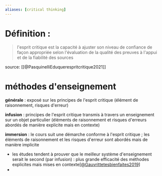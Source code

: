 ```yaml
---
aliases: [critical thinking]
---
```


# Définition : 

>l'esprit critique est la capacité à ajuster son niveau de confiance de façon appropriée selon l'évaluation de la qualité des preuves à l'appui et de la fiabilité des sources 

source: [[@PasquinelliEduquerespritcritique2021]]

# méthodes d'enseignement

**générale** : exposé sur les principes de l'esprit critique (élément de raisonnement, risques d'erreur)

**infusion** : principes de l'esprit critique transmis à travers un enseignement sur un objet particulier (éléments de raisonnement et risques d'erreurs abordés de manière explicite mais en contexte)

**immersion** : le cours suit une démarche conforme à l'esprit critique ; les éléments de raisonnement et les risques d'erreur sont abordés mais de manière implicite

- les études tendent à prouver que le meilleur système d'enseignement serait le second (par infusion) : plus grande efficacité des méthodes explicites mais mises en contexte[[@Gauvrittetesbienfaites2019]](p89)
- 